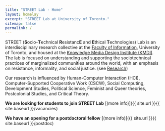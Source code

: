 ```yaml
---
title: "STREET Lab - Home"
layout: homelay
excerpt: "STREET Lab at University of Toronto."
sitemap: false
permalink: /
---
```


STREET (**S**ocio-**T**echnical **R**esistanc**E** and **E**thical **T**echnologies) Lab is an interdisciplinary research collective at the [Faculty of Information](http://ischool.utoronto.ca/), University of Toronto, and housed at the [Knowledge Media Design Institute (KMDI)](https://kmdi.utoronto.ca/). The lab is focused on understanding and supporting the sociotechnical practices of marginalized communities around the world, with an emphasis on resistance, informality, and social justice. (see [Research](research))

Our research is influenced by Human-Computer Interaction (HCI), Computer-Supported Cooperative Work (CSCW), Social Computing, Development Studies, Political Science, Feminist and Queer theories, Postcolonial Studies, and Critical Theory. 

 **We are looking for students to join STREET Lab** [(more info)]({{ site.url }}{{ site.baseurl }}/vacancies)

 **We have an opening for a postdoctoral fellow** [(more info)]({{ site.url }}{{ site.baseurl }}/postdoc)
